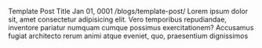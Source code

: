 Template Post Title
Jan 01, 0001
/blogs/template-post/
Lorem ipsum dolor sit, amet consectetur adipisicing elit. Vero temporibus repudiandae, inventore pariatur numquam cumque possimus exercitationem? Accusamus fugiat architecto rerum animi atque eveniet, quo, praesentium dignissimos
